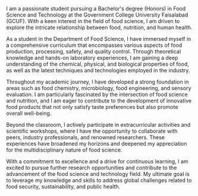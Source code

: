 I am a passionate student pursuing a Bachelor's degree (Honors) in Food Science and Technology at the Government College University Faisalabad (GCUF). With a keen interest in the field of food science, I am driven to explore the intricate relationship between food, nutrition, and human health.

As a student in the Department of Food Science, I have immersed myself in a comprehensive curriculum that encompasses various aspects of food production, processing, safety, and quality control. Through theoretical knowledge and hands-on laboratory experiences, I am gaining a deep understanding of the chemical, physical, and biological properties of food, as well as the latest techniques and technologies employed in the industry.

Throughout my academic journey, I have developed a strong foundation in areas such as food chemistry, microbiology, food engineering, and sensory evaluation. I am particularly fascinated by the intersection of food science and nutrition, and I am eager to contribute to the development of innovative food products that not only satisfy taste preferences but also promote overall well-being.

Beyond the classroom, I actively participate in extracurricular activities and scientific workshops, where I have the opportunity to collaborate with peers, industry professionals, and renowned researchers. These experiences have broadened my horizons and deepened my appreciation for the multidisciplinary nature of food science.

With a commitment to excellence and a drive for continuous learning, I am excited to pursue further research opportunities and contribute to the advancement of the food science and technology field. My ultimate goal is to leverage my knowledge and skills to address global challenges related to food security, sustainability, and public health.
